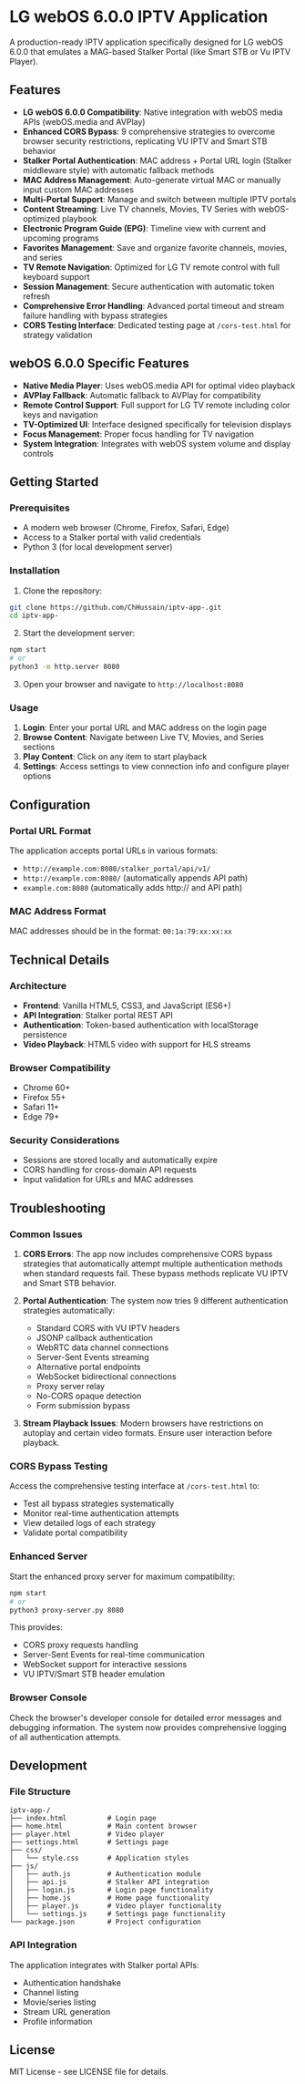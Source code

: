 # LG webOS 6.0.0 IPTV Application

A production-ready IPTV application specifically designed for LG webOS 6.0.0 that emulates a MAG-based Stalker Portal (like Smart STB or Vu IPTV Player).

## Features

- **LG webOS 6.0.0 Compatibility**: Native integration with webOS media APIs (webOS.media and AVPlay)
- **Enhanced CORS Bypass**: 9 comprehensive strategies to overcome browser security restrictions, replicating VU IPTV and Smart STB behavior
- **Stalker Portal Authentication**: MAC address + Portal URL login (Stalker middleware style) with automatic fallback methods
- **MAC Address Management**: Auto-generate virtual MAC or manually input custom MAC addresses
- **Multi-Portal Support**: Manage and switch between multiple IPTV portals
- **Content Streaming**: Live TV channels, Movies, TV Series with webOS-optimized playbook
- **Electronic Program Guide (EPG)**: Timeline view with current and upcoming programs
- **Favorites Management**: Save and organize favorite channels, movies, and series
- **TV Remote Navigation**: Optimized for LG TV remote control with full keyboard support
- **Session Management**: Secure authentication with automatic token refresh
- **Comprehensive Error Handling**: Advanced portal timeout and stream failure handling with bypass strategies
- **CORS Testing Interface**: Dedicated testing page at `/cors-test.html` for strategy validation

## webOS 6.0.0 Specific Features

- **Native Media Player**: Uses webOS.media API for optimal video playback
- **AVPlay Fallback**: Automatic fallback to AVPlay for compatibility
- **Remote Control Support**: Full support for LG TV remote including color keys and navigation
- **TV-Optimized UI**: Interface designed specifically for television displays
- **Focus Management**: Proper focus handling for TV navigation
- **System Integration**: Integrates with webOS system volume and display controls

## Getting Started

### Prerequisites

- A modern web browser (Chrome, Firefox, Safari, Edge)
- Access to a Stalker portal with valid credentials
- Python 3 (for local development server)

### Installation

1. Clone the repository:
```bash
git clone https://github.com/ChHussain/iptv-app-.git
cd iptv-app-
```

2. Start the development server:
```bash
npm start
# or
python3 -m http.server 8080
```

3. Open your browser and navigate to `http://localhost:8080`

### Usage

1. **Login**: Enter your portal URL and MAC address on the login page
2. **Browse Content**: Navigate between Live TV, Movies, and Series sections
3. **Play Content**: Click on any item to start playback
4. **Settings**: Access settings to view connection info and configure player options

## Configuration

### Portal URL Format

The application accepts portal URLs in various formats:
- `http://example.com:8080/stalker_portal/api/v1/`
- `http://example.com:8080/` (automatically appends API path)
- `example.com:8080` (automatically adds http:// and API path)

### MAC Address Format

MAC addresses should be in the format: `00:1a:79:xx:xx:xx`

## Technical Details

### Architecture

- **Frontend**: Vanilla HTML5, CSS3, and JavaScript (ES6+)
- **API Integration**: Stalker portal REST API
- **Authentication**: Token-based authentication with localStorage persistence
- **Video Playback**: HTML5 video with support for HLS streams

### Browser Compatibility

- Chrome 60+
- Firefox 55+
- Safari 11+
- Edge 79+

### Security Considerations

- Sessions are stored locally and automatically expire
- CORS handling for cross-domain API requests
- Input validation for URLs and MAC addresses

## Troubleshooting

### Common Issues

1. **CORS Errors**: The app now includes comprehensive CORS bypass strategies that automatically attempt multiple authentication methods when standard requests fail. These bypass methods replicate VU IPTV and Smart STB behavior.

2. **Portal Authentication**: The system now tries 9 different authentication strategies automatically:
   - Standard CORS with VU IPTV headers
   - JSONP callback authentication
   - WebRTC data channel connections
   - Server-Sent Events streaming
   - Alternative portal endpoints
   - WebSocket bidirectional connections
   - Proxy server relay
   - No-CORS opaque detection
   - Form submission bypass

3. **Stream Playback Issues**: Modern browsers have restrictions on autoplay and certain video formats. Ensure user interaction before playback.

### CORS Bypass Testing

Access the comprehensive testing interface at `/cors-test.html` to:
- Test all bypass strategies systematically
- Monitor real-time authentication attempts
- View detailed logs of each strategy
- Validate portal compatibility

### Enhanced Server

Start the enhanced proxy server for maximum compatibility:

```bash
npm start
# or
python3 proxy-server.py 8080
```

This provides:
- CORS proxy requests handling
- Server-Sent Events for real-time communication
- WebSocket support for interactive sessions
- VU IPTV/Smart STB header emulation

### Browser Console

Check the browser's developer console for detailed error messages and debugging information. The system now provides comprehensive logging of all authentication attempts.

## Development

### File Structure

```
iptv-app-/
├── index.html          # Login page
├── home.html           # Main content browser
├── player.html         # Video player
├── settings.html       # Settings page
├── css/
│   └── style.css       # Application styles
├── js/
│   ├── auth.js         # Authentication module
│   ├── api.js          # Stalker API integration
│   ├── login.js        # Login page functionality
│   ├── home.js         # Home page functionality
│   ├── player.js       # Video player functionality
│   └── settings.js     # Settings page functionality
└── package.json        # Project configuration
```

### API Integration

The application integrates with Stalker portal APIs:
- Authentication handshake
- Channel listing
- Movie/series listing
- Stream URL generation
- Profile information

## License

MIT License - see LICENSE file for details.